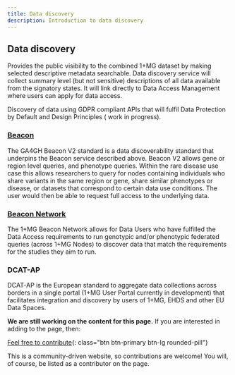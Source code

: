 ```yaml
---
title: Data discovery
description: Introduction to data discovery
---
```


## Data discovery

Provides the public visibility to the combined 1+MG dataset by making selected descriptive metadata searchable. Data discovery service will collect summary level (but not sensitive) descriptions of all data available from the signatory states. It will link directly to Data Access Management where users can apply for data access.

Discovery of data using GDPR compliant APIs that will fulfil Data Protection by Default and Design Principles ( work in progress).

### [Beacon](https://www.ga4gh.org/product/beacon-api/)
The GA4GH Beacon V2 standard is a data discoverability standard that underpins the Beacon service described above. Beacon V2 allows gene or region level queries, and phenotype queries. Within the rare disease use case this allows researchers to query for nodes containing individuals who share variants in the same region or gene, share similar phenotypes or disease, or datasets that correspond to certain data use conditions.  The user would then be able to request full access to the underlying data.

### [Beacon Network](https://beacon-network.org/#/)
The 1+MG Beacon Network allows for Data Users who have fulfilled the Data Access requirements to run genotypic and/or phenotypic federated queries (across 1+MG Nodes) to discover data that match the requirements for the studies they aim to run.

### DCAT-AP 
DCAT-AP is the European standard to aggregate data collections across borders in a single portal (1+MG User Portal currently in development) that facilitates integration and discovery by users of 1+MG, EHDS and other EU Data Spaces.


**We are still working on the content for this page.** If you are interested in adding to the page, then:

[Feel free to contribute](how_to_contribute){: class="btn btn-primary btn-lg rounded-pill"}

This is a community-driven website, so contributions are welcome! You will, of course, be listed as a contributor on the page.



